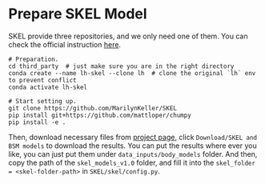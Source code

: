# Prepare SKEL Model

SKEL provide three repositories, and we only need one of them. You can check the official instruction [here](https://github.com/MarilynKeller/SKEL?tab=readme-ov-file#installation).

```shell
# Preparation.
cd third_party  # just make sure you are in the right directory
conda create --name lh-skel --clone lh  # clone the original `lh` env to prevent conflict
conda activate lh-skel

# Start setting up.
git clone https://github.com/MarilynKeller/SKEL
pip install git+https://github.com/mattloper/chumpy
pip install -e .
```

Then, download necessary files from [project page](https://skel.is.tue.mpg.de/), click `Download/SKEL and BSM models` to download the results. You can put the results where ever you like, you can just put them under `data_inputs/body_models` folder. And then, copy the path of the `skel_models_v1.0` folder, and fill it into the `skel_folder = <skel-folder-path>` in `SKEL/skel/config.py`.
